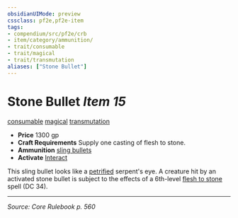 ```yaml
---
obsidianUIMode: preview
cssclass: pf2e,pf2e-item
tags:
- compendium/src/pf2e/crb
- item/category/ammunition/
- trait/consumable
- trait/magical
- trait/transmutation
aliases: ["Stone Bullet"]
---
```

# Stone Bullet *Item 15*  
[consumable](consumable.md "Consumable Item Trait")  [magical](magical.md "Magical Item Trait")  [transmutation](transmutation.md "Transmutation School Trait")  

- **Price** 1300 gp
- **Craft Requirements** Supply one casting of flesh to stone.
- **Ammunition** [sling bullets](sling-bullets.md)
- **Activate** [Interact](interact.md)

This sling bullet looks like a [petrified](conditions.md#Petrified) serpent's eye. A creature hit by an activated stone bullet is subject to the effects of a 6th-level [flesh to stone](flesh-to-stone.md) spell (DC 34).


---
*Source: Core Rulebook p. 560*